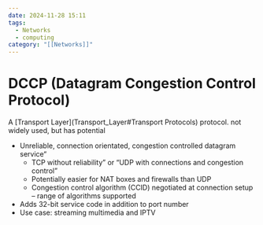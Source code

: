 ```yaml
---
date: 2024-11-28 15:11
tags:
  - Networks
  - computing
category: "[[Networks]]"
---
```

# DCCP (Datagram Congestion Control Protocol)
A [Transport Layer](Transport_Layer#Transport Protocols) protocol.
not widely used, but has potential

- Unreliable, connection orientated, congestion controlled datagram service“
	- TCP without reliability” or “UDP with connections and congestion control”
	- Potentially easier for NAT boxes and firewalls than UDP
	- Congestion control algorithm (CCID) negotiated at connection setup – range of algorithms supported
- Adds 32-bit service code in addition to port number
- Use case: streaming multimedia and IPTV